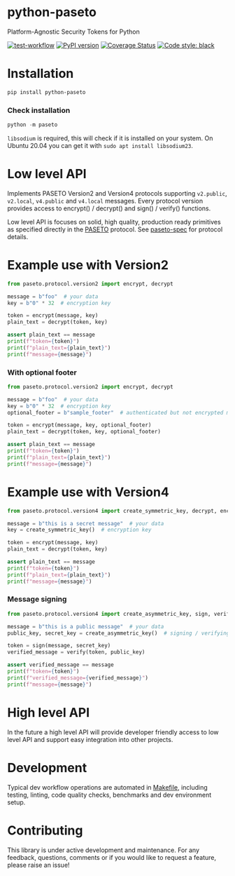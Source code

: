 # python-paseto
Platform-Agnostic Security Tokens for Python

[![test-workflow](https://github.com/purificant/python-paseto/actions/workflows/test.yaml/badge.svg)](https://github.com/purificant/python-paseto/actions/workflows/test.yaml)
[![PyPI version](https://badge.fury.io/py/python-paseto.svg)](https://badge.fury.io/py/python-paseto)
[![Coverage Status](https://coveralls.io/repos/github/purificant/python-paseto/badge.svg?branch=main)](https://coveralls.io/github/purificant/python-paseto?branch=main)
[![Code style: black](https://img.shields.io/badge/code%20style-black-000000.svg)](https://github.com/ambv/black)


# Installation

```bash
pip install python-paseto
```

### Check installation
```python
python -m paseto
```
`libsodium` is required, this will check if it is installed on your system. On Ubuntu 20.04 you can get it with `sudo apt install libsodium23`.

# Low level API
Implements PASETO Version2 and Version4 protocols supporting `v2.public`, `v2.local`, `v4.public` and `v4.local` messages.
Every protocol version provides access to encrypt() / decrypt() and sign() / verify() functions.

Low level API is focuses on solid, high quality, production ready primitives
as specified directly in the [PASETO](https://tools.ietf.org/html/draft-paragon-paseto-rfc-00) 
protocol.
See [paseto-spec](https://github.com/paseto-standard/paseto-spec) for protocol details.

# Example use with Version2
```python
from paseto.protocol.version2 import encrypt, decrypt

message = b"foo"  # your data
key = b"0" * 32  # encryption key

token = encrypt(message, key)
plain_text = decrypt(token, key)

assert plain_text == message
print(f"token={token}")
print(f"plain_text={plain_text}")
print(f"message={message}")
```
### With optional footer
```python
from paseto.protocol.version2 import encrypt, decrypt

message = b"foo"  # your data
key = b"0" * 32  # encryption key
optional_footer = b"sample_footer"  # authenticated but not encrypted metadata

token = encrypt(message, key, optional_footer)
plain_text = decrypt(token, key, optional_footer)

assert plain_text == message
print(f"token={token}")
print(f"plain_text={plain_text}")
print(f"message={message}")
```

# Example use with Version4
```python
from paseto.protocol.version4 import create_symmetric_key, decrypt, encrypt

message = b"this is a secret message"  # your data
key = create_symmetric_key()  # encryption key

token = encrypt(message, key)
plain_text = decrypt(token, key)

assert plain_text == message
print(f"token={token}")
print(f"plain_text={plain_text}")
print(f"message={message}")
```

### Message signing
```python
from paseto.protocol.version4 import create_asymmetric_key, sign, verify

message = b"this is a public message"  # your data
public_key, secret_key = create_asymmetric_key()  # signing / verifying keys

token = sign(message, secret_key)
verified_message = verify(token, public_key)

assert verified_message == message
print(f"token={token}")
print(f"verified_message={verified_message}")
print(f"message={message}")
```

# High level API
In the future a high level API will provide developer friendly access to low level API
and support easy integration into other projects.

# Development
Typical dev workflow operations are automated in [Makefile](https://github.com/purificant/python-paseto/blob/main/Makefile),
including testing, linting, code quality checks, benchmarks and dev environment setup.

# Contributing
This library is under active development and maintenance. For any feedback, questions,
comments or if you would like to request a feature, please raise an issue!
